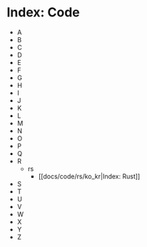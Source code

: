 
# Index: Code

* A
* B
* C
* D
* E
* F
* G
* H
* I
* J
* K
* L
* M
* N
* O
* P
* Q
* R
  * rs
    * [[docs/code/rs/ko_kr|Index: Rust]]
* S
* T
* U
* V
* W
* X
* Y
* Z
